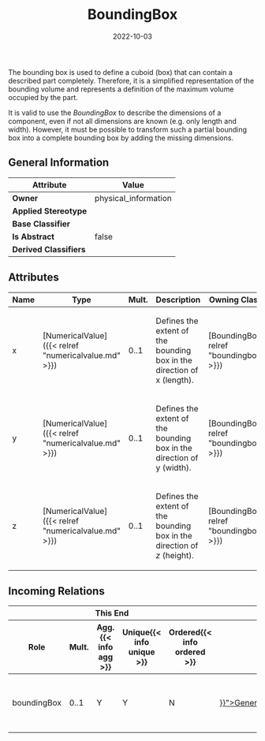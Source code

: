 ﻿---
title: BoundingBox
toc: false
type: specs
date: "2022-10-03"
draft: false
specification: VEC
version: 2.0.1
documentType: "Recommendation"
elementType: Class
classes:
  - BoundingBox
menu_name: vec-2.0.1
---
<p> The bounding box is used to define a cuboid&#160;(box) that can contain a described part completely. Therefore, it is a simplified representation of the bounding volume and represents a definition of the maximum volume occupied by the part.      </p>      <p> It is valid to use the <i>BoundingBox</i> to describe the dimensions of a component, even if not all dimensions are known (e.g. only length and width). However, it must be possible to transform such a partial bounding box into a complete bounding box by adding the missing dimensions.      </p>

## General Information

| Attribute               | Value |
|-------------------------|-------|
| **Owner**               | physical_information |
| **Applied Stereotype**  |   |
| **Base Classifier**     |   |
| **Is Abstract**         | false |
| **Derived Classifiers** |   |

## Attributes
|  Name  |  Type  |  Mult.  |  Description  |  Owning Classifier  |
|--------|--------|---------|---------------|--------------|
|x| [NumericalValue]({{< relref "numericalvalue.md" >}}) | 0..1 | <p> Defines the extent of the bounding box in the direction of x<i> </i>(length).      </p> | [BoundingBox]({{< relref "boundingbox.md" >}}) |
|y| [NumericalValue]({{< relref "numericalvalue.md" >}}) | 0..1 | <p> Defines the extent of the bounding box in the direction of y<i> </i>(width).      </p> | [BoundingBox]({{< relref "boundingbox.md" >}}) |
|z| [NumericalValue]({{< relref "numericalvalue.md" >}}) | 0..1 | <p> Defines the extent of the bounding box in the direction of <i>z </i>(height).      </p> | [BoundingBox]({{< relref "boundingbox.md" >}}) |


##  Incoming Relations
<table>
    <thead>
        <tr>
           <th colspan="5">This End</th>
           <th colspan="2">Other End</th>
           <th colspan="1">General</th>
        </tr>
        <tr>
           <th>Role</th>
           <th>Mult.</th>
           <th>Agg.{{< info agg >}}</th>
           <th>Unique{{< info unique >}}</th>
           <th>Ordered{{< info ordered >}}</th>
           <th>Type</th>
           <th>Mult.</th>
           <th>Description</th>
        </tr>
    <thead>
    <tbody>
    <tr>
        <td>boundingBox</td>
        <td>0..1</td>
        <td>Y</td>
        <td>Y</td>
        <td>N</td>
        <td><a href="{{< relref "generaltechnicalpartspecification.md" >}}">GeneralTechnicalPartSpecification</a></td>
        <td></td>
        <td><p> Defines the bounding box of the part.      </p></td>
    </tr>
    </tbody>
</table>



